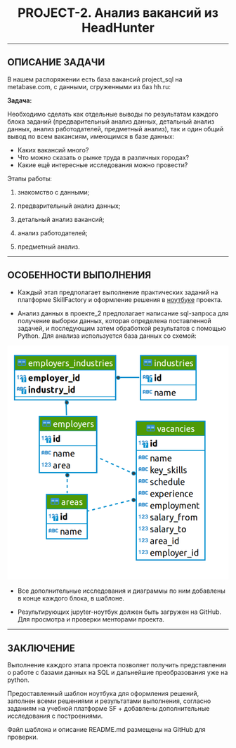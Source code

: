 # <center> PROJECT-2. Анализ вакансий из HeadHunter 

---
## ОПИСАНИЕ ЗАДАЧИ

В нашем распоряжении есть база вакансий project_sql на metabase.com, с данными, сгруженными из баз hh.ru: 

**Задача:**

Необходимо сделать как отдельные выводы по результатам каждого блока заданий (предварительный анализ данных, детальный анализ данных, анализ работодателей, предметный анализ), так и один общий вывод по всем вакансиям, имеющимся в базе данных:

* Каких вакансий много?
* Что можно сказать о рынке труда в различных городах?
* Какие ещё интересные исследования можно провести?

Этапы работы:

1. знакомство с данными;

2. предварительный анализ данных;

3. детальный анализ вакансий;

4. анализ работодателей;

5. предметный анализ.

---

## ОСОБЕННОСТИ ВЫПОЛНЕНИЯ

* Каждый этап предполагает выполнение практических заданий на платформе SkillFactory и оформление решения в [ноутбуке](https://github.com/Rantiniti/SF_project-2_headhunter/blob/master/Project_2_Анализ%20вакансий%20из%20HeadHunter.ipynb) проекта.

* Анализ данных в проекте_2 предполагает написание sql-запроса для получение выборки данных, которая определена поставленной задачей, и последующим затем обработкой результатов с помощью Python. Для анализа используется база данных со схемой:

!["база данных"](img/SQL_pj2_2_1.png)

* Все дополнительные исследования и диаграммы по ним добавлены в конце каждого блока, в шаблоне.

* Результирующих jupyter-ноутбук должен быть загружен на GitHub. Для просмотра и проверки менторами проекта.
---

## ЗАКЛЮЧЕНИЕ

Выполнение каждого этапа проекта позволяет получить представления о работе с базами данных на SQL и дальнейшие преобразования уже на python. 

Предоставленный шаблон ноутбука для оформления решений, заполнен всеми решениями и результатами выполнения, согласно заданиям на учебной платформе SF + добавлены дополнительные исследования с построениями.

Файл шаблона и описание README.md размещены на GitHub для проверки.
